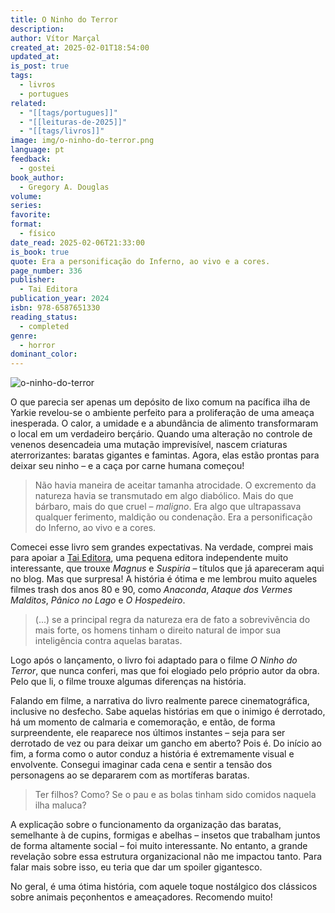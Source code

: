 ```yaml
---
title: O Ninho do Terror
description: 
author: Vítor Marçal
created_at: 2025-02-01T18:54:00
updated_at: 
is_post: true
tags:
  - livros
  - portugues
related:
  - "[[tags/portugues]]"
  - "[[leituras-de-2025]]"
  - "[[tags/livros]]"
image: img/o-ninho-do-terror.png
language: pt
feedback:
  - gostei
book_author:
  - Gregory A. Douglas
volume: 
series: 
favorite: 
format:
  - físico
date_read: 2025-02-06T21:33:00
is_book: true
quote: Era a personificação do Inferno, ao vivo e a cores.
page_number: 336
publisher:
  - Tai Editora
publication_year: 2024
isbn: 978-6587651330
reading_status:
  - completed
genre:
  - horror
dominant_color:
---
```

![o-ninho-do-terror](img/o-ninho-do-terror.png)

O que parecia ser apenas um depósito de lixo comum na pacífica ilha de Yarkie revelou-se o ambiente perfeito para a proliferação de uma ameaça inesperada. O calor, a umidade e a abundância de alimento transformaram o local em um verdadeiro berçário. Quando uma alteração no controle de venenos desencadeia uma mutação imprevisível, nascem criaturas aterrorizantes: baratas gigantes e famintas. Agora, elas estão prontas para deixar seu ninho – e a caça por carne humana começou!

> Não havia maneira de aceitar tamanha atrocidade. O excremento da natureza havia se transmutado em algo diabólico. Mais do que bárbaro, mais do que cruel – *maligno*. Era algo que ultrapassava qualquer ferimento, maldição ou condenação. Era a personificação do Inferno, ao vivo e a cores.

Comecei esse livro sem grandes expectativas. Na verdade, comprei mais para apoiar a [Tai Editora](https://www.lojadatai.com.br/), uma pequena editora independente muito interessante, que trouxe _Magnus_ e _Suspiria_ – títulos que já apareceram aqui no blog. Mas que surpresa! A história é ótima e me lembrou muito aqueles filmes trash dos anos 80 e 90, como _Anaconda_, _Ataque dos Vermes Malditos_, _Pânico no Lago_ e _O Hospedeiro_.

> (...) se a principal regra da natureza era de fato a sobrevivência do mais forte, os homens tinham o direito natural de impor sua inteligência contra aquelas baratas.

Logo após o lançamento, o livro foi adaptado para o filme _O Ninho do Terror_, que nunca conferi, mas que foi elogiado pelo próprio autor da obra. Pelo que li, o filme trouxe algumas diferenças na história.

Falando em filme, a narrativa do livro realmente parece cinematográfica, inclusive no desfecho. Sabe aquelas histórias em que o inimigo é derrotado, há um momento de calmaria e comemoração, e então, de forma surpreendente, ele reaparece nos últimos instantes – seja para ser derrotado de vez ou para deixar um gancho em aberto? Pois é. Do início ao fim, a forma como o autor conduz a história é extremamente visual e envolvente. Consegui imaginar cada cena e sentir a tensão dos personagens ao se depararem com as mortíferas baratas.

> Ter filhos? Como?  Se o pau e as bolas tinham sido comidos naquela ilha maluca?

A explicação sobre o funcionamento da organização das baratas, semelhante à de cupins, formigas e abelhas – insetos que trabalham juntos de forma altamente social – foi muito interessante. No entanto, a grande revelação sobre essa estrutura organizacional não me impactou tanto. Para falar mais sobre isso, eu teria que dar um spoiler gigantesco.

No geral, é uma ótima história, com aquele toque nostálgico dos clássicos sobre animais peçonhentos e ameaçadores. Recomendo muito!